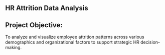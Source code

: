 ## HR Attrition Data Analysis

## Project Objective: 
To analyze and visualize employee attrition patterns across various demographics and organizational factors to support strategic HR decision-making.
